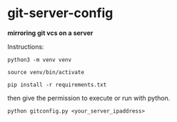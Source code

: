 # git-server-config

**mirroring git vcs on a server**

Instructions:

`python3 -m venv venv`

`source venv/bin/activate`

`pip install -r requirements.txt`

then give the permission to execute or run with python.

`python gitconfig.py <your_server_ipaddress>`